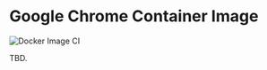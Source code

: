 # Google Chrome Container Image

![Docker Image CI](https://github.com/fractalcomputers/container-images/workflows/Docker%20Image%20CI/badge.svg)

TBD.
